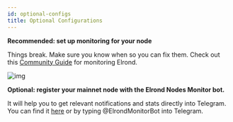 ```yaml
---
id: optional-configs
title: Optional Configurations
---
```


**Recommended: set up monitoring for your node**

Things break. Make sure you know when so you can fix them. Check out this [Community Guide](https://thepalmtree.network/main-blog/new-monitoring-elrond-nodes-guide) for monitoring Elrond.

![img](https://gblobscdn.gitbook.com/assets%2F-LhHlNldCYgbyqXEGXUS%2F-M6EJS4jtp_C93Vv0hyK%2F-M6ENGHGxaFEfZSkcbBN%2Fimage.png?alt=media&token=33fbe86f-648f-42d2-b7a2-bc03852313d1)

**Optional: register your mainnet node with the Elrond Nodes Monitor bot.**

It will help you to get relevant notifications and stats directly into Telegram. You can find it [here](https://t.me/ElrondMonitorBot) or by typing @ElrondMonitorBot into Telegram.
